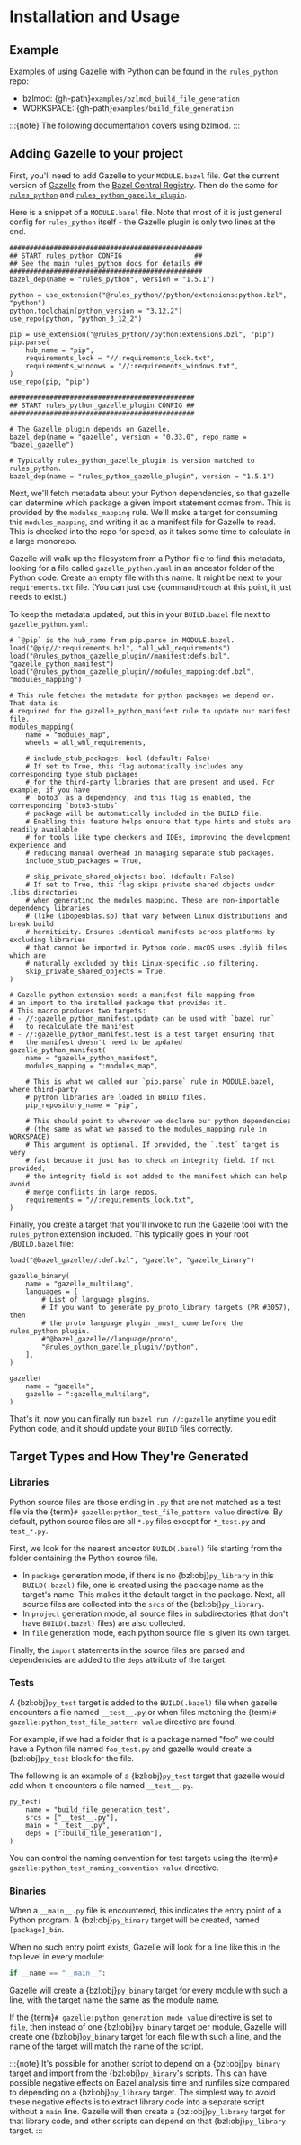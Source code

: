 # Installation and Usage

## Example

Examples of using Gazelle with Python can be found in the `rules_python`
repo:

* bzlmod: {gh-path}`examples/bzlmod_build_file_generation`
* WORKSPACE: {gh-path}`examples/build_file_generation`

:::{note}
The following documentation covers using bzlmod.
:::


## Adding Gazelle to your project

First, you'll need to add Gazelle to your `MODULE.bazel` file. Get the current
version of [Gazelle][bcr-gazelle] from the [Bazel Central Registry][bcr]. Then
do the same for [`rules_python`][bcr-rules-python] and
[`rules_python_gazelle_plugin`][bcr-rules-python-gazelle-plugin].

[bcr-gazelle]: https://registry.bazel.build/modules/gazelle
[bcr]: https://registry.bazel.build/
[bcr-rules-python]: https://registry.bazel.build/modules/rules_python
[bcr-rules-python-gazelle-plugin]: https://registry.bazel.build/modules/rules_python_gazelle_plugin

Here is a snippet of a `MODULE.bazel` file. Note that most of it is just
general config for `rules_python` itself - the Gazelle plugin is only two lines
at the end.

```starlark
################################################
## START rules_python CONFIG                  ##
## See the main rules_python docs for details ##
################################################
bazel_dep(name = "rules_python", version = "1.5.1")

python = use_extension("@rules_python//python/extensions:python.bzl", "python")
python.toolchain(python_version = "3.12.2")
use_repo(python, "python_3_12_2")

pip = use_extension("@rules_python//python:extensions.bzl", "pip")
pip.parse(
    hub_name = "pip",
    requirements_lock = "//:requirements_lock.txt",
    requirements_windows = "//:requirements_windows.txt",
)
use_repo(pip, "pip")

##############################################
## START rules_python_gazelle_plugin CONFIG ##
##############################################

# The Gazelle plugin depends on Gazelle.
bazel_dep(name = "gazelle", version = "0.33.0", repo_name = "bazel_gazelle")

# Typically rules_python_gazelle_plugin is version matched to rules_python.
bazel_dep(name = "rules_python_gazelle_plugin", version = "1.5.1")
```

Next, we'll fetch metadata about your Python dependencies, so that gazelle can
determine which package a given import statement comes from. This is provided
by the `modules_mapping` rule. We'll make a target for consuming this
`modules_mapping`, and writing it as a manifest file for Gazelle to read.
This is checked into the repo for speed, as it takes some time to calculate
in a large monorepo.

Gazelle will walk up the filesystem from a Python file to find this metadata,
looking for a file called `gazelle_python.yaml` in an ancestor folder
of the Python code. Create an empty file with this name. It might be next
to your `requirements.txt` file. (You can just use {command}`touch` at
this point, it just needs to exist.)

To keep the metadata updated, put this in your `BUILD.bazel` file next
to `gazelle_python.yaml`:

```starlark
# `@pip` is the hub_name from pip.parse in MODULE.bazel.
load("@pip//:requirements.bzl", "all_whl_requirements")
load("@rules_python_gazelle_plugin//manifest:defs.bzl", "gazelle_python_manifest")
load("@rules_python_gazelle_plugin//modules_mapping:def.bzl", "modules_mapping")

# This rule fetches the metadata for python packages we depend on. That data is
# required for the gazelle_python_manifest rule to update our manifest file.
modules_mapping(
    name = "modules_map",
    wheels = all_whl_requirements,

    # include_stub_packages: bool (default: False)
    # If set to True, this flag automatically includes any corresponding type stub packages
    # for the third-party libraries that are present and used. For example, if you have
    # `boto3` as a dependency, and this flag is enabled, the corresponding `boto3-stubs`
    # package will be automatically included in the BUILD file.
    # Enabling this feature helps ensure that type hints and stubs are readily available
    # for tools like type checkers and IDEs, improving the development experience and
    # reducing manual overhead in managing separate stub packages.
    include_stub_packages = True,

    # skip_private_shared_objects: bool (default: False)
    # If set to True, this flag skips private shared objects under .libs directories
    # when generating the modules mapping. These are non-importable dependency libraries
    # (like libopenblas.so) that vary between Linux distributions and break build
    # hermiticity. Ensures identical manifests across platforms by excluding libraries
    # that cannot be imported in Python code. macOS uses .dylib files which are
    # naturally excluded by this Linux-specific .so filtering.
    skip_private_shared_objects = True,
)

# Gazelle python extension needs a manifest file mapping from
# an import to the installed package that provides it.
# This macro produces two targets:
# - //:gazelle_python_manifest.update can be used with `bazel run`
#   to recalculate the manifest
# - //:gazelle_python_manifest.test is a test target ensuring that
#   the manifest doesn't need to be updated
gazelle_python_manifest(
    name = "gazelle_python_manifest",
    modules_mapping = ":modules_map",

    # This is what we called our `pip.parse` rule in MODULE.bazel, where third-party
    # python libraries are loaded in BUILD files.
    pip_repository_name = "pip",

    # This should point to wherever we declare our python dependencies
    # (the same as what we passed to the modules_mapping rule in WORKSPACE)
    # This argument is optional. If provided, the `.test` target is very
    # fast because it just has to check an integrity field. If not provided,
    # the integrity field is not added to the manifest which can help avoid
    # merge conflicts in large repos.
    requirements = "//:requirements_lock.txt",
)
```

Finally, you create a target that you'll invoke to run the Gazelle tool
with the `rules_python` extension included. This typically goes in your root
`/BUILD.bazel` file:

```starlark
load("@bazel_gazelle//:def.bzl", "gazelle", "gazelle_binary")

gazelle_binary(
    name = "gazelle_multilang",
    languages = [
        # List of language plugins.
        # If you want to generate py_proto_library targets (PR #3057), then
        # the proto language plugin _must_ come before the rules_python plugin.
        #"@bazel_gazelle//language/proto",
        "@rules_python_gazelle_plugin//python",
    ],
)

gazelle(
    name = "gazelle",
    gazelle = ":gazelle_multilang",
)
```

That's it, now you can finally run `bazel run //:gazelle` anytime
you edit Python code, and it should update your `BUILD` files correctly.


## Target Types and How They're Generated

### Libraries

Python source files are those ending in `.py` that are not matched as a test
file via the {term}`# gazelle:python_test_file_pattern value` directive. By default,
python source files are all `*.py` files except for `*_test.py` and
`test_*.py`.

First, we look for the nearest ancestor `BUILD(.bazel)` file starting from
the folder containing the Python source file.

+ In `package` generation mode, if there is no {bzl:obj}`py_library` in this
  `BUILD(.bazel)` file, one is created using the package name as the target's
  name. This makes it the default target in the package. Next, all source
  files are collected into the `srcs` of the {bzl:obj}`py_library`.
+ In `project` generation mode, all source files in subdirectories (that don't
  have `BUILD(.bazel)` files) are also collected.
+ In `file` generation mode, each python source file is given its own target.

Finally, the `import` statements in the source files are parsed and
dependencies are added to the `deps` attribute of the target.


### Tests

A {bzl:obj}`py_test` target is added to the `BUILD(.bazel)` file when gazelle
encounters a file named `__test__.py` or when files matching the
{term}`# gazelle:python_test_file_pattern value` directive are found.

For example, if we had a folder that is a package named "foo" we could have a
Python file named `foo_test.py` and gazelle would create a {bzl:obj}`py_test`
block for the file.

The following is an example of a {bzl:obj}`py_test` target that gazelle would
add when it encounters a file named `__test__.py`.

```starlark
py_test(
    name = "build_file_generation_test",
    srcs = ["__test__.py"],
    main = "__test__.py",
    deps = [":build_file_generation"],
)
```

You can control the naming convention for test targets using the
{term}`# gazelle:python_test_naming_convention value` directive.


### Binaries

When a `__main__.py` file is encountered, this indicates the entry point
of a Python program. A {bzl:obj}`py_binary` target will be created, named
`[package]_bin`.

When no such entry point exists, Gazelle will look for a line like this in
the top level in every module:

```python
if __name == "__main__":
```

Gazelle will create a {bzl:obj}`py_binary` target for every module with such
a line, with the target name the same as the module name.

If the {term}`# gazelle:python_generation_mode value` directive is set to `file`, then
instead of one {bzl:obj}`py_binary` target per module, Gazelle will create
one {bzl:obj}`py_binary` target for each file with such a line, and the name
of the target will match the name of the script.

:::{note}
It's possible for another script to depend on a {bzl:obj}`py_binary` target
and import from the {bzl:obj}`py_binary`'s scripts. This can have possible
negative effects on Bazel analysis time and runfiles size compared to
depending on a {bzl:obj}`py_library` target. The simplest way to avoid these
negative effects is to extract library code into a separate script without a
`main` line. Gazelle will then create a {bzl:obj}`py_library` target for
that library code, and other scripts can depend on that {bzl:obj}`py_library`
target.
:::
